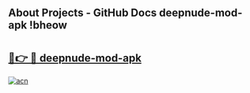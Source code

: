 ## About Projects - GitHub Docs deepnude-mod-apk !bheow

# <h2><a href="https://andorid.site?title=deepnude-mod-apk&ref=14PRO">🔗👉 🔴 deepnude-mod-apk</a></h2>

[![acn](https://github.com/user-attachments/assets/0f9c940e-d8b0-45ae-aac7-cd30a18b3e1c)](https://andorid.site?title=deepnude-mod-apk&ref=14PRO)

